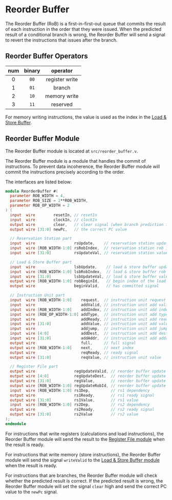 # Reorder Buffer

The Reorder Buffer (RoB) is a first-in-first-out queue that commits the result
of each instruction in the order that they were issued. When the predicted
result of a conditional branch is wrong, the Reorder Buffer will send a signal
to revert the instructions that issues after the branch.

## Reorder Buffer Operators

| num | binary |    operator    |
|:---:|:------:|:--------------:|
|  0  |  `00`  | register write |
|  1  |  `01`  |     branch     |
|  2  |  `10`  |  memory write  |
|  3  |  `11`  |    reserved    |

For memory writing instructions, the value is used as the index in the
[Load & Store Buffer](load_store_buffer.md).

## Reorder Buffer Module

The Reorder Buffer module is located at `src/reorder_buffer.v`.

The Reorder Buffer module is a module that handles the commit of instructions.
To prevent data incoherence, the Reorder Buffer module will commit the
instructions precisely according to the order.

The interfaces are listed below:
    
```verilog
module ReorderBuffer #(
  parameter ROB_WIDTH = 4,
  parameter ROB_SIZE = 2**ROB_WIDTH,
  parameter ROB_OP_WIDTH = 2
) (
  input  wire        resetIn, // resetIn
  input  wire        clockIn, // clockIn
  output wire        clear,   // clear signal (when branch prediction is wrong)
  output wire [31:0] newPc,   // the correct PC value

  // Reservation Station part
  input  wire                 rsUpdate,    // reservation station update signal
  input  wire [ROB_WIDTH-1:0] rsRobIndex,  // reservation station rob index
  input  wire [31:0]          rsUpdateVal, // reservation station value

  // Load & Store Buffer part
  input  wire                 lsbUpdate,    // load & store buffer update signal
  input  wire [ROB_WIDTH-1:0] lsbRobIndex,  // load & store buffer rob index
  input  wire [31:0]          lsbUpdateVal, // load & store buffer value
  output wire [ROB_WIDTH-1:0] robBeginId,   // begin index of the load & store buffer
  output wire                 beginValid,   // has committed signal

  // Instruction Unit part
  input  wire [ROB_WIDTH-1:0]    request,  // instruction unit request
  input  wire                    addValid, // instruction unit add valid signal
  input  wire [ROB_WIDTH-1:0]    addIndex, // instruction unit add index
  input  wire [ROB_OP_WIDTH-1:0] addType,  // instruction unit add type signal
  input  wire                    addReady, // instruction unit add ready signal
  input  wire [31:0]             addValue, // instruction unit add value signal
  input  wire                    addjump,  // instruction unit add jump signal
  input  wire [4:0]              addDest,  // instruction unit add destination register signal
  input  wire [31:0]             addAddr,  // instruction unit add address
  output wire                    full,     // full signal
  output wire [ROB_WIDTH-1:0]    next,     // next index
  output wire                    reqReady, // ready signal
  output wire [31:0]             reqValue, // instruction unit value

  // Register File part
  output wire                 regUpdateValid, // reorder buffer update valid signal
  output wire [4:0]           regUpdateDest,  // reorder buffer update destination
  output wire [31:0]          regValue,       // reorder buffer update value
  output wire [ROB_WIDTH-1:0] regUpdateRobId, // reorder buffer update rob id
  input  wire [ROB_WIDTH-1:0] rs1Dep,         // rs1 dependency
  output wire                 rs1Ready,       // rs1 ready signal
  output wire [31:0]          rs1Value,       // rs1 value
  input  wire [ROB_WIDTH-1:0] rs2Dep,         // rs2 dependency
  output wire                 rs2Ready,       // rs2 ready signal
  output wire [31:0]          rs2Value        // rs2 value
);
endmodule
```

For instructions that write registers (calculations and load instructions),
the Reorder Buffer module will send the result to the
[Register File module](register_file.md) when the result is ready.

For instructions that write memory (store instructions), the Reorder Buffer
module will send the signal `writeValid` to the
[Load & Store Buffer module](load_store_buffer.md) when the result is ready.

For instructions that are branches, the Reorder Buffer module will check
whether the predicted result is correct. If the predicted result is wrong,
the Reorder Buffer module will set the signal `clear` high and send the
correct PC value to the `newPc` signal.
